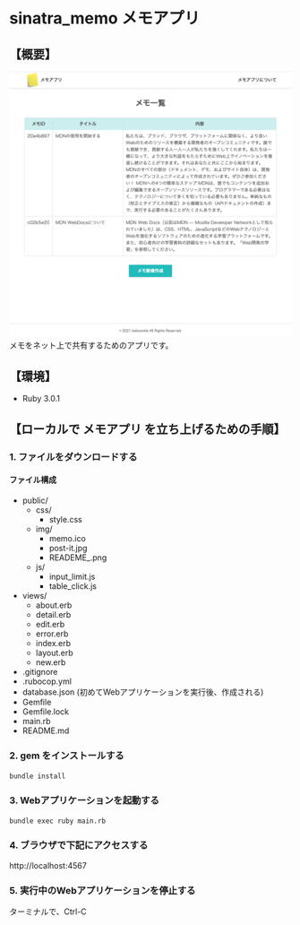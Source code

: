 # sinatra_memo メモアプリ
## 【概要】
![](public/img/README_.png)
メモをネット上で共有するためのアプリです。

## 【環境】
- Ruby 3.0.1

## 【ローカルで メモアプリ を立ち上げるための手順】

### 1. ファイルをダウンロードする
#### ファイル構成
- public/
  - css/
      - style.css
  - img/
      - memo.ico
      - post-it.jpg
      - READEME_.png
  - js/
      - input_limit.js
      - table_click.js
- views/
  - about.erb
  - detail.erb
  - edit.erb
  - error.erb
  - index.erb
  - layout.erb
  - new.erb
- .gitignore
- .rubocop.yml
- database.json (初めてWebアプリケーションを実行後、作成される)
- Gemfile
- Gemfile.lock
- main.rb
- README.md

### 2. gem をインストールする
`bundle install`

### 3. Webアプリケーションを起動する
`bundle exec ruby main.rb`

### 4. ブラウザで下記にアクセスする
http://localhost:4567

### 5. 実行中のWebアプリケーションを停止する
ターミナルで、Ctrl-C
